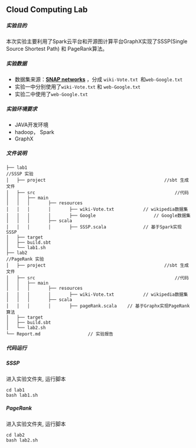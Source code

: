 ## Cloud Computing Lab

##### 实验目的

本次实验主要利用了Spark云平台和开源图计算平台GraphX实现了SSSP(Single Source Shortest Path) 和 PageRank算法。



##### 实验数据

- 数据集来源：**[SNAP networks](http://snap.stanford.edu/data/index.html)** ，分成 `wiki-Vote.txt `和`web-Google.txt`
- 实验一中分别使用了`wiki-Vote.txt` 和 `web-Google.txt`
- 实验二中使用了`web-Google.txt`



##### 实验环境要求

- JAVA开发环境
- hadoop， Spark
- GraphX



##### 文件说明

```
├── lab1															//SSSP 实验
│   ├── project												//sbt 生成文件
│   ├── src														//代码
│   │ 	├── main
│   │ 	│		├── resources
│   │ 	│		│		├── wiki-Vote.txt			// wikipedia数据集
│   │ 	│		│		├── Google						// Google数据集
│   │ 	│		├── scala
│   │ 	│		│		├── SSSP.scala				// 基于Spark实现SSSP
│   ├── target
│   ├── build.sbt
│   └── lab1.sh
├── lab2															//PageRank 实验
│   ├── project												//sbt 生成文件
│   ├── src														//代码
│   │ 	├── main
│   │ 	│		├── resources
│   │ 	│		│		├── wiki-Vote.txt			// wikipedia数据集
│   │ 	│		├── scala
│   │ 	│		│		├── pageRank.scala    // 基于Graphx实现PageRank算法
│   ├── target
│   ├── build.sbt
│   └── lab2.sh                
└── Report.md                  // 实验报告
```



##### 代码运行

##### SSSP

进入实验文件夹, 运行脚本

```
cd lab1
bash lab1.sh
```



##### PageRank

进入实验文件夹, 运行脚本

```
cd lab2
bash lab2.sh
```



